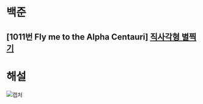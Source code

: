 # 백준
## [1011번 Fly me to the Alpha Centauri] [직사각형 별찍기][link]

[link]: https://www.acmicpc.net/problem/1011

# 해설

![캡처](https://user-images.githubusercontent.com/74780115/130305914-04f27f82-283e-4400-afc7-d633ecd156c4.PNG)
